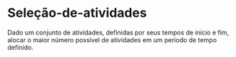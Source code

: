 # Seleção-de-atividades
Dado um conjunto de atividades, definidas por seus tempos de início e fim, alocar o maior número possível de atividades em um período de tempo definido.
